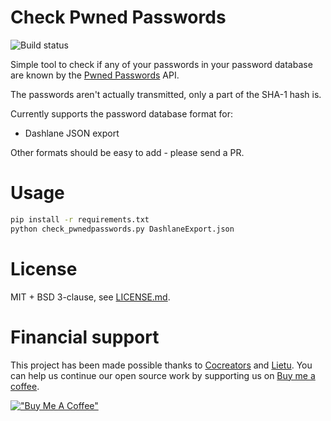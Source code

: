# Check Pwned Passwords

![Build status](https://travis-ci.org/lietu/check-pwnedpasswords.svg?branch=master)

Simple tool to check if any of your passwords in your password database
are known by the [Pwned Passwords](https://haveibeenpwned.com/Passwords)
API.

The passwords aren't actually transmitted, only a part of the SHA-1 hash
is.

Currently supports the password database format for:

 - Dashlane JSON export

Other formats should be easy to add - please send a PR.

# Usage

```bash
pip install -r requirements.txt
python check_pwnedpasswords.py DashlaneExport.json
```

# License

MIT + BSD 3-clause, see [LICENSE.md](LICENSE.md).


# Financial support

This project has been made possible thanks to [Cocreators](https://cocreators.ee) and [Lietu](https://lietu.net). You can help us continue our open source work by supporting us on [Buy me a coffee](https://www.buymeacoffee.com/cocreators).

[!["Buy Me A Coffee"](https://www.buymeacoffee.com/assets/img/custom_images/orange_img.png)](https://www.buymeacoffee.com/cocreators)
